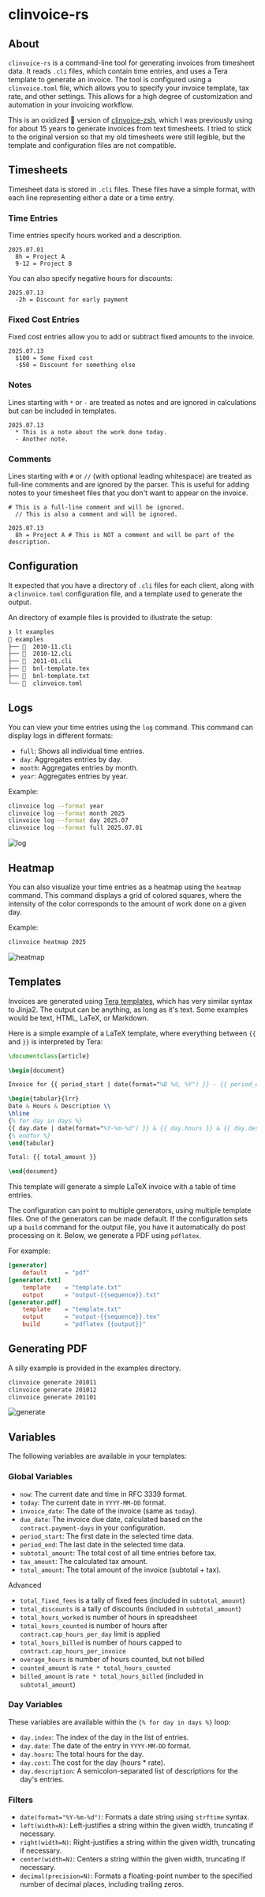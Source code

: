 # clinvoice-rs

## About

`clinvoice-rs` is a command-line tool for generating invoices from timesheet
data. It reads `.cli` files, which contain time entries, and uses a Tera
template to generate an invoice. The tool is configured using a
`clinvoice.toml` file, which allows you to specify your invoice template, tax
rate, and other settings. This allows for a high degree of customization and
automation in your invoicing workflow.

This is an oxidized 🦀 version of
[clinvoice-zsh](https://github.com/bartman/clinvoice-zsh), which I was
previously using for about 15 years to generate invoices from text timesheets.
I tried to stick to the original version so that my old timesheets were still
legible, but the template and configuration files are not compatible.

## Timesheets

Timesheet data is stored in `.cli` files. These files have a simple format,
with each line representing either a date or a time entry.

### Time Entries

Time entries specify hours worked and a description.

```
2025.07.01
  8h = Project A
  9-12 = Project B
```

You can also specify negative hours for discounts:

```
2025.07.13
  -2h = Discount for early payment
```

### Fixed Cost Entries

Fixed cost entries allow you to add or subtract fixed amounts to the invoice.

```
2025.07.13
  $100 = Some fixed cost
  -$50 = Discount for something else
```

### Notes

Lines starting with `*` or `-` are treated as notes and are ignored in
calculations but can be included in templates.

```
2025.07.13
  * This is a note about the work done today.
  - Another note.
```

### Comments

Lines starting with `#` or `//` (with optional leading whitespace) are treated
as full-line comments and are ignored by the parser. This is useful for adding
notes to your timesheet files that you don't want to appear on the invoice.

```
# This is a full-line comment and will be ignored.
  // This is also a comment and will be ignored.

2025.07.13
  8h = Project A # This is NOT a comment and will be part of the description.
```

## Configuration

It expected that you have a directory of `.cli` files for each client, along
with a `clinvoice.toml` configuration file, and a template used to generate the
output.

An directory of example files is provided to illustrate the setup:

```sh
❯ lt examples
 examples
├──   2010-11.cli
├──   2010-12.cli
├──   2011-01.cli
├──   bnl-template.tex
├──   bnl-template.txt
└──   clinvoice.toml
```

## Logs

You can view your time entries using the `log` command. This command can
display logs in different formats:

*   `full`: Shows all individual time entries.
*   `day`: Aggregates entries by day.
*   `month`: Aggregates entries by month.
*   `year`: Aggregates entries by year.

Example:

```bash
clinvoice log --format year
clinvoice log --format month 2025
clinvoice log --format day 2025.07
clinvoice log --format full 2025.07.01
```

![log](examples/clinvoice-log-month.png)

## Heatmap

You can also visualize your time entries as a heatmap using the `heatmap`
command. This command displays a grid of colored squares, where the intensity
of the color corresponds to the amount of work done on a given day.

Example:

```bash
clinvoice heatmap 2025
```

![heatmap](examples/clinvoice-heatmap.png)

## Templates

Invoices are generated using [Tera templates](https://github.com/Keats/tera),
which has very similar syntax to Jinja2.  The output can be anything, as long
as it's text.  Some examples would be text, HTML, LaTeX, or Markdown.

Here is a simple example of a LaTeX template, where everything between `{{` and
`}}` is interpreted by Tera:

```latex
\documentclass{article}

\begin{document}

Invoice for {{ period_start | date(format="%B %d, %Y") }} - {{ period_end | date(format="%B %d, %Y") }}

\begin{tabular}{lrr}
Date & Hours & Description \\
\hline
{% for day in days %}
{{ day.date | date(format="%Y-%m-%d") }} & {{ day.hours }} & {{ day.description }} \\
{% endfor %}
\end{tabular}

Total: {{ total_amount }}

\end{document}
```

This template will generate a simple LaTeX invoice with a table of time entries.

The configuration can point to multiple generators, using multiple template
files. One of the generators can be made default. If the configuration sets up
a `build` command for the output file, you have it automatically do post
processing on it. Below, we generate a PDF using `pdflatex`.

For example:

```toml
[generator]
    default     = "pdf"
[generator.txt]
    template    = "template.txt"
    output      = "output-{{sequence}}.txt"
[generator.pdf]
    template    = "template.txt"
    output      = "output-{{sequence}}.tex"
    build       = "pdflatex {{output}}"
```

## Generating PDF

A silly example is provided in the examples directory.

```sh
clinvoice generate 201011
clinvoice generate 201012
clinvoice generate 201101
```

![generate](examples/clinvoice-generate.png)


## Variables

The following variables are available in your templates:

### Global Variables

*   `now`: The current date and time in RFC 3339 format.
*   `today`: The current date in `YYYY-MM-DD` format.
*   `invoice_date`: The date of the invoice (same as `today`).
*   `due_date`: The invoice due date, calculated based on the `contract.payment-days` in your configuration.
*   `period_start`: The first date in the selected time data.
*   `period_end`: The last date in the selected time data.
*   `subtotal_amount`: The total cost of all time entries before tax.
*   `tax_amount`: The calculated tax amount.
*   `total_amount`: The total amount of the invoice (subtotal + tax).

Advanced

* `total_fixed_fees` is a tally of fixed fees (included in `subtotal_amount`)
* `total_discounts` is a tally of discounts (included in `subtotal_amount`)
* `total_hours_worked` is number of hours in spreadsheet
* `total_hours_counted` is number of hours after `contract.cap_hours_per_day` limit is applied
* `total_hours_billed` is number of hours capped to `contract.cap_hours_per_invoice`
* `overage_hours` is number of hours counted, but not billed
* `counted_amount` is `rate * total_hours_counted`
* `billed_amount` is `rate * total_hours_billed` (included in `subtotal_amount`)

### Day Variables

These variables are available within the `{% for day in days %}` loop:

*   `day.index`: The index of the day in the list of entries.
*   `day.date`: The date of the entry in `YYYY-MM-DD` format.
*   `day.hours`: The total hours for the day.
*   `day.cost`: The cost for the day (hours * rate).
*   `day.description`: A semicolon-separated list of descriptions for the day's entries.

### Filters

*   `date(format="%Y-%m-%d")`: Formats a date string using `strftime` syntax.
*   `left(width=N)`: Left-justifies a string within the given width, truncating if necessary.
*   `right(width=N)`: Right-justifies a string within the given width, truncating if necessary.
*   `center(width=N)`: Centers a string within the given width, truncating if necessary.
*   `decimal(precision=N)`: Formats a floating-point number to the specified number of decimal places, including trailing zeros.

